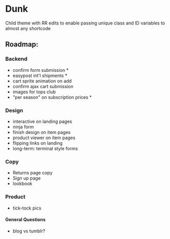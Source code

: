 # Dunk


Child theme with RR edits to enable passing unique class and ID variables to almost any shortcode


## Roadmap:


### Backend
- confirm form submission *
- easypost int'l shipments *
- cart sprite animation on add
- confirm ajax cart submission
- images for tops club
- "per season" on subscription prices *



### Design
- interactive on landing pages
- ninja form
- finish design on item pages
- product viewer on item pages
- flipping links on landing
- long-term: terminal style forms


### Copy
- Returns page copy
- Sign up page
- lookbook

### Product
- tick-tock pics

#### General Questions
- blog vs tumblr?
